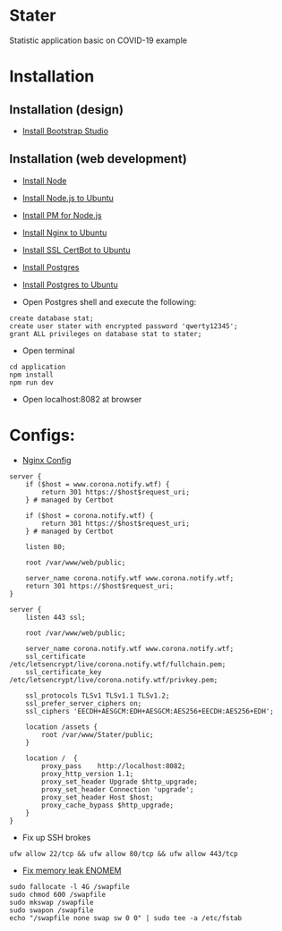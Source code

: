 # Stater

Statistic application basic on COVID-19 example

# Installation

## Installation (design)

- [Install Bootstrap Studio](https://bootstrapstudio.io/)

## Installation (web development)

- [Install Node](https://nodejs.org/en/download/)
- [Install Node.js to Ubuntu](https://www.digitalocean.com/community/tutorials/node-js-ubuntu-18-04-ru)
- [Install PM for Node.js](https://www.digitalocean.com/community/tutorials/how-to-set-up-a-node-js-application-for-production-on-ubuntu-18-04-ru)
- [Install Nginx to Ubuntu](https://www.digitalocean.com/community/tutorials/how-to-install-nginx-on-ubuntu-18-04-quickstart-ru)
- [Install SSL CertBot to Ubuntu](https://www.digitalocean.com/community/tutorials/nginx-let-s-encrypt-ubuntu-18-04-ru)
- [Install Postgres](https://www.postgresql.org/download/)
- [Install Postgres to Ubuntu](https://www.digitalocean.com/community/tutorials/how-to-install-and-use-postgresql-on-ubuntu-18-04-ru)

- Open Postgres shell and execute the following:

```shell
create database stat;
create user stater with encrypted password 'qwerty12345';
grant ALL privileges on database stat to stater;
```

- Open terminal

```shell
cd application
npm install
npm run dev
```

- Open localhost:8082 at browser

# Configs:

- [Nginx Config](https://www.digitalocean.com/community/questions/how-to-run-node-js-server-with-nginx)

```shell
server {
    if ($host = www.corona.notify.wtf) {
        return 301 https://$host$request_uri;
    } # managed by Certbot

    if ($host = corona.notify.wtf) {
        return 301 https://$host$request_uri;
    } # managed by Certbot

    listen 80;

    root /var/www/web/public;

    server_name corona.notify.wtf www.corona.notify.wtf;
    return 301 https://$host$request_uri;
}

server {
    listen 443 ssl;

    root /var/www/web/public;

    server_name corona.notify.wtf www.corona.notify.wtf;
    ssl_certificate /etc/letsencrypt/live/corona.notify.wtf/fullchain.pem;
    ssl_certificate_key /etc/letsencrypt/live/corona.notify.wtf/privkey.pem;

    ssl_protocols TLSv1 TLSv1.1 TLSv1.2;
    ssl_prefer_server_ciphers on;
    ssl_ciphers 'EECDH+AESGCM:EDH+AESGCM:AES256+EECDH:AES256+EDH';

    location /assets {
        root /var/www/Stater/public;
    }

    location /  {
        proxy_pass    http://localhost:8082;
        proxy_http_version 1.1;
        proxy_set_header Upgrade $http_upgrade;
        proxy_set_header Connection 'upgrade';
        proxy_set_header Host $host;
        proxy_cache_bypass $http_upgrade;
    }
}
```

- Fix up SSH brokes

```shell
ufw allow 22/tcp && ufw allow 80/tcp && ufw allow 443/tcp
```

- [Fix memory leak ENOMEM](https://stackoverflow.com/questions/26193654/node-js-catch-enomem-error-thrown-after-spawn)

```shell
sudo fallocate -l 4G /swapfile
sudo chmod 600 /swapfile
sudo mkswap /swapfile
sudo swapon /swapfile
echo "/swapfile none swap sw 0 0" | sudo tee -a /etc/fstab
```
